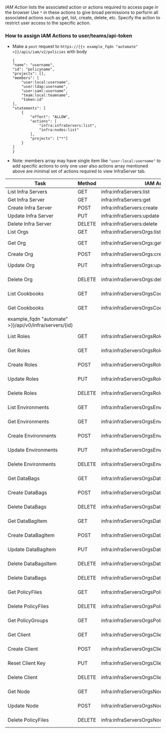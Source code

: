 *IAM Action* lists the associated action or actions required to access page in the browser
Use `*` in these actions to give broad permissions to perform all associated actions such as get, list, create, delete, etc.
Specify the action to restrict user access to the specific action.

### How to assign IAM Actions to user/teams/api-token

 *  Make a `post` request to `https://{{< example_fqdn "automate" >}}/apis/iam/v2/policies`
    with body
    ```
    {
    "name": "username",
    "id": "policyname",
    "projects": [],
    "members": [
        "user:local:username",
        "user:ldap:username",
        "user:saml:username",
        "team:local:teamname",
        "token:id"
    ],
    "statements": [
        {
            "effect": "ALLOW",
            "actions": [
                "infra:infraServers:list",
                "infra:nodes:list"
            ],
            "projects": ["*"]
        }
    ]
    }
    ```

- Note: members array may have single item like `"user:local:username"` to add specific actions to only one user also actions array mentioned above are minimal set of actions required to view InfraServer tab.



| Task | Method     | IAM Action | API endpoint  | URL     |
| ------| ---------- | --------- | ------------- | --------- |
| List Infra Servers | GET | infra:infraServers:list | /api/v0/infra/servers | https://{{< example_fqdn "automate" >}}/api/v0/infra/servers |
| Get Infra Server | GET | infra:infraServers:get | /api/v0/infra/servers/{id} | https://{{< example_fqdn "automate" >}}/api/v0/infra/servers/{id} |
| Create Infra Server | POST | infra:infraServers:create | /api/v0/infra/servers | https://{{< example_fqdn "automate" >}}/api/v0/infra/servers |
| Update Infra Server | PUT | infra:infraServers:update | /api/v0/infra/servers/{id} | https://{{< example_fqdn "automate" >}}/api/v0/infra/servers/{id} |
| Delete Infra Server | DELETE | infra:infraServers:delete | /api/v0/infra/servers/{id} | https://{{< example_fqdn "automate" >}}/api/v0/infra/servers/{id} |
| List Orgs | GET | infra:infraServersOrgs:list | /api/v0/infra/servers/{server_id}/orgs | https://{{< example_fqdn "automate" >}}/api/v0/infra/servers/{server_id}/orgs |
| Get Org | GET | infra:infraServersOrgs:get | /api/v0/infra/servers/{server_id}/orgs/{id} | https://{{< example_fqdn "automate" >}}/api/v0/infra/servers/{server_id}/orgs/{id} |
| Create Org | POST | infra:infraServersOrgs:create,iam:projects:assign | /api/v0/infra/servers/{server_id}/orgs | https://{{< example_fqdn "automate" >}}/api/v0/infra/servers/{server_id}/orgs |
| Update Org | PUT | infra:infraServersOrgs:update | /api/v0/infra/servers/{server_id}/orgs/{id}  | https://{{< example_fqdn "automate" >}}/api/v0/infra/servers/{server_id}/orgs/{id} |
| Delete Org | DELETE | infra:infraServersOrgs:delete | /api/v0/infra/servers/{server_id}/orgs/{id} | https://{{< example_fqdn "automate" >}}/api/v0/infra/servers/{server_id}/orgs/{id} |
| List Cookbooks | GET | infra:infraServersOrgsCookbooks:list | /api/v0/infra/servers/{server_id}/orgs/{org_id}/cookbooks | https://{{< example_fqdn "automate" >}}/api/v0/infra/servers/{server_id}/orgs/{org_id}/cookbooks |
| Get Cookbooks | GET | infra:infraServersOrgsCookbooks:get | /api/v0/infra/servers/{server_id}/orgs/{org_id}/cookbooks/{name} | https://{{< example_fqdn "automate" >}}/api/v0/infra/servers/{server_id}/orgs/{org_id}/cookbooks/{name} |
example_fqdn "automate" >}}/api/v0/infra/servers/{id} |
| List Roles | GET | infra:infraServersOrgsRoles:list | /api/v0/infra/servers/{id}/orgs/{org_id}/roles | https://{{< example_fqdn "automate" >}}/api/v0/infra/servers/{id}/orgs/{org_id}/roles |
| Get Roles | GET | infra:infraServersOrgsRoles:get | /api/v0/infra/servers/{id}/orgs/{org_id}/roles/{name} | https://{{< example_fqdn "automate" >}}/api/v0/infra/servers/{id}/orgs/{org_id}/roles/{name} |
| Create Roles | POST | infra:infraServersOrgsRoles:create | /api/v0/infra/servers/{id}/orgs/{org_id}/roles | https://{{< example_fqdn "automate" >}}/api/v0/infra/servers/{id}/orgs/{org_id}/roles |
| Update Roles | PUT | infra:infraServersOrgsRoles:update | /api/v0/infra/servers/{id}/orgs/{org_id}/roles/{name} | https://{{< example_fqdn "automate" >}}/api/v0/infra/servers/{id}/orgs/{org_id}/roles/{name} |
| Delete Roles | DELETE | infra:infraServersOrgsRoles:delete | /api/v0/infra/servers/{id}/orgs/{org_id}/roles/{name} | https://{{< example_fqdn "automate" >}}/api/v0/infra/servers/{id}/orgs/{org_id}/roles/{name} |
| List Environments | GET | infra:infraServersOrgsEnvironments:list | /api/v0/infra/servers/{id}/orgs/{org_id}/environments | https://{{< example_fqdn "automate" >}}/api/v0/infra/servers/{id}/orgs/{org_id}/environments |
| Get Environments | GET | infra:infraServersOrgsEnvironments:get | /api/v0/infra/servers/{id}/orgs/{org_id}/environments/{name} | https://{{< example_fqdn "automate" >}}/api/v0/infra/servers/{id}/orgs/{org_id}/environments/{name} |
| Create Environments | POST | infra:infraServersOrgsEnvironments:create | /api/v0/infra/servers/{id}/orgs/{org_id}/environments | https://{{< example_fqdn "automate" >}}/api/v0/infra/servers/{id}/orgs/{org_id}/environments |
| Update Environments | PUT | infra:infraServersOrgsEnvironments:update | /api/v0/infra/servers/{id}/orgs/{org_id}/environments/{name} | https://{{< example_fqdn "automate" >}}/api/v0/infra/servers/{id}/orgs/{org_id}/environments/{name} |
| Delete Environments | DELETE | infra:infraServersOrgsEnvironments:delete | /api/v0/infra/servers/{id}/orgs/{org_id}/environments/{name} | https://{{< example_fqdn "automate" >}}/api/v0/infra/servers/{id}/orgs/{org_id}/environments/{name} |
| Get DataBags | GET | infra:infraServersOrgsDataBags:get | /api/v0/infra/servers/{id}/orgs/{org_id}/data_bags | https://{{< example_fqdn "automate" >}}/api/v0/infra/servers/{id}/orgs/{org_id}/data_bags |
| Create DataBags | POST | infra:infraServersOrgsDataBags:create | /api/v0/infra/servers/{id}/orgs/{org_id}/data_bags | https://{{< example_fqdn "automate" >}}/api/v0/infra/servers/{id}/orgs/{org_id}/data_bags |
| Delete DataBags | DELETE | infra:infraServersOrgsDataBags:delete | /api/v0/infra/servers/{id}/orgs/{org_id}/data_bags/{name} | https://{{< example_fqdn "automate" >}}/api/v0/infra/servers/{id}/orgs/{org_id}/data_bags/{name} |
| Get DataBagItem | GET | infra:infraServersOrgsDataBagsItem:get | /api/v0/infra/servers/{server_id}/orgs/{org_id}/data_bags/{name}/{item} | https://{{< example_fqdn "automate" >}}/api/v0/infra/servers/{server_id}/orgs/{org_id}/data_bags/{name}/{item} |
| Create DataBagItem | POST | infra:infraServersOrgsDataBagsItem:create | /api/v0/infra/servers/{server_id}/orgs/{org_id}/data_bags/{name} | https://{{< example_fqdn "automate" >}}/api/v0/infra/servers/{server_id}/orgs/{org_id}/data_bags/{name} |
| Update DataBagItem | PUT | infra:infraServersOrgsDataBagsItem:update | /api/v0/infra/servers/{server_id}/orgs/{org_id}/data_bags/{name}/{item_id} | https://{{< example_fqdn "automate" >}}/api/v0/infra/servers/{server_id}/orgs/{org_id}/data_bags/{name}/{item_id} |
| Delete DataBagsItem | DELETE | infra:infraServersOrgsDataBagsItem:delete | /api/v0/infra/servers/{server_id}/orgs/{org_id}/data_bags/{name}/{item} | https://{{< example_fqdn "automate" >}}/api/v0/infra/servers/{server_id}/orgs/{org_id}/data_bags/{name}/{item} |
| Delete DataBags | DELETE | infra:infraServersOrgsDataBags:delete | /api/v0/infra/servers/{server_id}/orgs/{org_id}/data_bags/{name} | https://{{< example_fqdn "automate" >}}/api/v0/infra/servers/{server_id}/orgs/{org_id}/data_bags/{name} |
| Get PolicyFiles | GET | infra:infraServersOrgsPolicyFiles:get | /api/v0/infra/servers/{server_id}/orgs/{org_id}/policyfiles| https://{{< example_fqdn "automate" >}}/api/v0/infra/servers/{server_id}/orgs/{org_id}/policyfiles |
| Delete PolicyFiles | DELETE | infra:infraServersOrgsPolicyFiles:delete | /api/v0/infra/servers/{server_id}/orgs/{org_id}/policyfiles/{name}| https://{{< example_fqdn "automate" >}}/api/v0/infra/servers/{server_id}/orgs/{org_id}/policyfiles/{name} |
| Get PolicyGroups | GET | infra:infraServersOrgsPolicyGroups:get | /api/v0/infra/servers/{server_id}/orgs/{org_id}/policygroups/{name}| https://{{< example_fqdn "automate" >}}/api/v0/infra/servers/{server_id}/orgs/{org_id}/policygroups/{name} |
| Get Client | GET | infra:infraServersOrgsClient:get | /api/v0/infra/servers/{server_id}/orgs/{org_id}/clients/{name}| https://{{< example_fqdn "automate" >}}/api/v0/infra/servers/{server_id}/orgs/{org_id}/clients/{name} |
| Create Client | POST | infra:infraServersOrgsClient:create | /api/v0/infra/servers/{server_id}/orgs/{org_id}/clients| https://{{< example_fqdn "automate" >}}/api/v0/infra/servers/{server_id}/orgs/{org_id}/clients |
| Reset Client Key | PUT | infra:infraServersOrgsClient:update | /api/v0/infra/servers/{server_id}/orgs/{org_id}/clients/{name}/reset| https://{{< example_fqdn "automate" >}}/api/v0/infra/servers/{server_id}/orgs/{org_id}/clients/{name}/reset |
| Delete Client | DELETE | infra:infraServersOrgsClient:delete | /api/v0/infra/servers/{server_id}/orgs/{org_id}/clients/{name}| https://{{< example_fqdn "automate" >}}/api/v0/infra/servers/{server_id}/orgs/{org_id}/clients/{name} |
| Get Node | GET | infra:infraServersOrgsNodes:get | /api/v0/infra/servers/{server_id}/orgs/{org_id}/nodes| https://{{< example_fqdn "automate" >}}/api/v0/infra/servers/{server_id}/orgs/{org_id}/nodes |
| Update Node | POST | infra:infraServersOrgsNodes:update | /api/v0/infra/servers/{server_id}/orgs/{org_id}/nodes| https://{{< example_fqdn "automate" >}}/api/v0/infra/servers/{server_id}/orgs/{org_id}/nodes |
| Delete PolicyFiles | DELETE | infra:infraServersOrgsNodes:delete | /api/v0/infra/servers/{server_id}/orgs/{org_id}/nodes/{name}| https://{{< example_fqdn "automate" >}}/api/v0/infra/servers/{server_id}/orgs/{org_id}/nodes/{name} |
